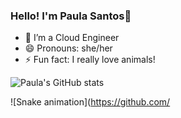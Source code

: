 ### Hello! I'm Paula Santos👋

- 🔭 I’m a Cloud Engineer
- 😄 Pronouns: she/her
- ⚡ Fun fact: I really love animals!

![Paula's GitHub stats](https://github-readme-stats.vercel.app/api?username=paulagdsb&show_icons=true&theme=radical)

![Snake animation](https://github.com/
